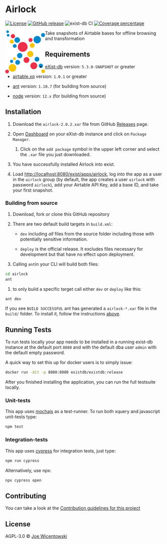 # Airlock

[![License][license-img]][license-url]
[![GitHub release][release-img]][release-url]
![exist-db CI](https://github.com/joewiz/airlock/workflows/exist-db%20CI/badge.svg)
[![Coverage percentage][coveralls-image]][coveralls-url]

<img src="icon.png" align="left" width="25%"/>

Take snapshots of Airtable bases for offline browsing and transformation

## Requirements

*   [eXist-db](http://exist-db.org) version: `5.3.0-SNAPSHOT` or greater

*   [airtable.xq](https://github.com/joewiz/airtable.xq) version: `1.0.1` or greater
    
*   [ant](http://ant.apache.org) version: `1.10.7` \(for building from source\)

*   [node](http://nodejs.org) version: `12.x` \(for building from source\)


## Installation

1.  Download the `airlock-2.0.2.xar` file from GitHub [Releases](https://github.com/joewiz/airlock/releases) page.

2.  Open [Dashboard](http://localhost:8080/exist/apps/dashboard/index.html) on your eXist-db instance and click on `Package Manager`.

    1.  Click on the `add package` symbol in the upper left corner and select the `.xar` file you just downloaded.

3.  You have successfully installed Airlock into exist.

4.  Load <http://localhost:8080/exist/apps/airlock>, log into the app as a user in the `airlock` group (by default, the app creates a user `airlock` with password `airlock`), add your Airtable API Key, add a base ID, and take your first snapshot.

### Building from source

1.  Download, fork or clone this GitHub repository
2.  There are two default build targets in `build.xml`:
    *   `dev` including *all* files from the source folder including those with potentially sensitive information.
  
    *   `deploy` is the official release. It excludes files necessary for development but that have no effect upon deployment.
  
3.  Calling `ant`in your CLI will build both files:
  
```bash
cd airlock
ant
```

   1. to only build a specific target call either `dev` or `deploy` like this:
   ```bash   
   ant dev
   ```   

If you see `BUILD SUCCESSFUL` ant has generated a `airlock-*.xar` file in the `build/` folder. To install it, follow the instructions [above](#installation).



## Running Tests

To run tests locally your app needs to be installed in a running exist-db instance at the default port `8080` and with the default dba user `admin` with the default empty password.

A quick way to set this up for docker users is to simply issue:

```bash
docker run -dit -p 8080:8080 existdb/existdb:release
```

After you finished installing the application, you can run the full testsuite locally.

### Unit-tests

This app uses [mochajs](https://mochajs.org) as a test-runner. To run both xquery and javascript unit-tests type:

```bash
npm test
```

### Integration-tests

This app uses [cypress](https://www.cypress.io) for integration tests, just type:

```bash
npm run cypress
```

Alternatively, use npx:

```bash
npx cypress open
```


## Contributing

You can take a look at the [Contribution guidelines for this project](.github/CONTRIBUTING.md)

## License

AGPL-3.0 © [Joe Wicentowski](https://joewiz.org)

[license-img]: https://img.shields.io/badge/license-AGPL%20v3-blue.svg
[license-url]: https://www.gnu.org/licenses/agpl-3.0
[release-img]: https://img.shields.io/github/v/release/joewiz/airlock
[release-url]: https://github.com/joewiz/airlock/releases/latest
[coveralls-image]: https://coveralls.io/repos/joewiz/airlock/badge.svg
[coveralls-url]: https://coveralls.io/r/joewiz/airlock
